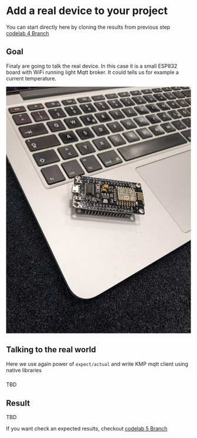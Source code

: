 # Add a real device to your project

You can start directly here by cloning the results from previous
step [codelab 4 Branch](https://github.com/michalharakal/kmp-workshop/tree/javaland2023/codelab-4/javaland2023/codelab/iot-explorer)

## Goal

Finaly  are going to talk the real device. In this case it is a small ESP832 board with WiFi running light Mqtt broker. It could tells us for example a current temperature.

![alt text](esp32.jpeg)


## Talking to the real world

Here we use again power of `expect/actual` and write KMP mqtt client using native libraries

###

TBD


## Result

TBD

If you want check an expected results, checkout [codelab 5 Branch](https://github.com/michalharakal/kmp-workshop/tree/javaland2023/codelab-5/javaland2023/codelab/iot-explorer)